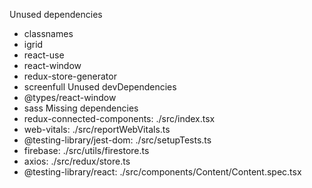 Unused dependencies
* classnames
* igrid
* react-use
* react-window
* redux-store-generator
* screenfull
Unused devDependencies
* @types/react-window
* sass
Missing dependencies
* redux-connected-components: ./src/index.tsx
* web-vitals: ./src/reportWebVitals.ts
* @testing-library/jest-dom: ./src/setupTests.ts
* firebase: ./src/utils/firestore.ts
* axios: ./src/redux/store.ts
* @testing-library/react: ./src/components/Content/Content.spec.tsx
